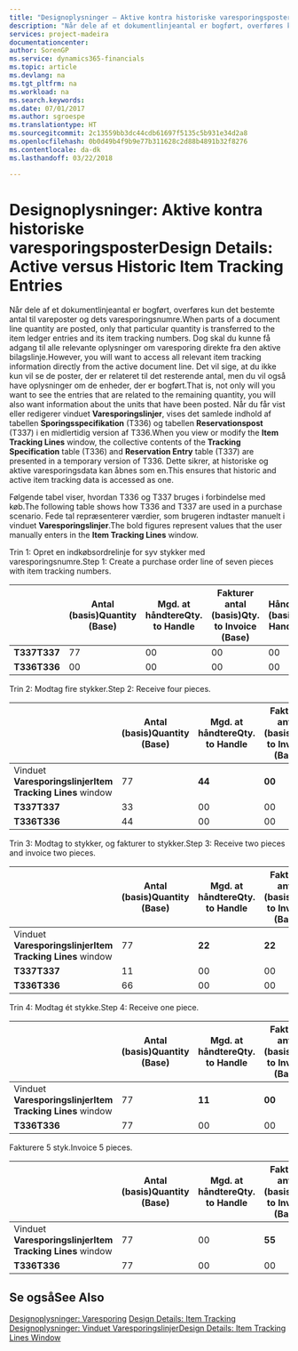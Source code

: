 ```yaml
---
title: "Designoplysninger – Aktive kontra historiske varesporingsposter | Microsoft Docs"
description: "Når dele af et dokumentlinjeantal er bogført, overføres kun det bestemte antal til vareposter og dets varesporingsnumre. Dog skal du kunne få adgang til alle relevante oplysninger om varesporing direkte fra den aktive bilagslinje. Det vil sige, at du ikke kun vil se de poster, der er relateret til det resterende antal, men du vil også have oplysninger om de enheder, der er bogført. Når du får vist eller redigerer vinduet **Varesporingslinjer**, vises det samlede indhold af tabellen **Sporingsspecifikation** (T336) og tabellen **Reservationspost** (T337) i en midlertidig version af T336. Dette sikrer, at historiske og aktive varesporingsdata kan åbnes som en."
services: project-madeira
documentationcenter: 
author: SorenGP
ms.service: dynamics365-financials
ms.topic: article
ms.devlang: na
ms.tgt_pltfrm: na
ms.workload: na
ms.search.keywords: 
ms.date: 07/01/2017
ms.author: sgroespe
ms.translationtype: HT
ms.sourcegitcommit: 2c13559bb3dc44cdb61697f5135c5b931e34d2a8
ms.openlocfilehash: 0b0d49b4f9b9e77b311628c2d88b4891b32f8276
ms.contentlocale: da-dk
ms.lasthandoff: 03/22/2018

---
```

# <a name="design-details-active-versus-historic-item-tracking-entries"></a><span data-ttu-id="5496e-107">Designoplysninger: Aktive kontra historiske varesporingsposter</span><span class="sxs-lookup"><span data-stu-id="5496e-107">Design Details: Active versus Historic Item Tracking Entries</span></span>
<span data-ttu-id="5496e-108">Når dele af et dokumentlinjeantal er bogført, overføres kun det bestemte antal til vareposter og dets varesporingsnumre.</span><span class="sxs-lookup"><span data-stu-id="5496e-108">When parts of a document line quantity are posted, only that particular quantity is transferred to the item ledger entries and its item tracking numbers.</span></span> <span data-ttu-id="5496e-109">Dog skal du kunne få adgang til alle relevante oplysninger om varesporing direkte fra den aktive bilagslinje.</span><span class="sxs-lookup"><span data-stu-id="5496e-109">However, you will want to access all relevant item tracking information directly from the active document line.</span></span> <span data-ttu-id="5496e-110">Det vil sige, at du ikke kun vil se de poster, der er relateret til det resterende antal, men du vil også have oplysninger om de enheder, der er bogført.</span><span class="sxs-lookup"><span data-stu-id="5496e-110">That is, not only will you want to see the entries that are related to the remaining quantity, you will also want information about the units that have been posted.</span></span> <span data-ttu-id="5496e-111">Når du får vist eller redigerer vinduet **Varesporingslinjer**, vises det samlede indhold af tabellen **Sporingsspecifikation** (T336) og tabellen **Reservationspost** (T337) i en midlertidig version af T336.</span><span class="sxs-lookup"><span data-stu-id="5496e-111">When you view or modify the **Item Tracking Lines** window, the collective contents of the **Tracking Specification** table (T336) and **Reservation Entry** table (T337) are presented in a temporary version of T336.</span></span> <span data-ttu-id="5496e-112">Dette sikrer, at historiske og aktive varesporingsdata kan åbnes som en.</span><span class="sxs-lookup"><span data-stu-id="5496e-112">This ensures that historic and active item tracking data is accessed as one.</span></span>  

 <span data-ttu-id="5496e-113">Følgende tabel viser, hvordan T336 og T337 bruges i forbindelse med køb.</span><span class="sxs-lookup"><span data-stu-id="5496e-113">The following table shows how T336 and T337 are used in a purchase scenario.</span></span> <span data-ttu-id="5496e-114">Fede tal repræsenterer værdier, som brugeren indtaster manuelt i vinduet **Varesporingslinjer**.</span><span class="sxs-lookup"><span data-stu-id="5496e-114">The bold figures represent values that the user manually enters in the **Item Tracking Lines** window.</span></span>  

 <span data-ttu-id="5496e-115">Trin 1: Opret en indkøbsordrelinje for syv stykker med varesporingsnumre.</span><span class="sxs-lookup"><span data-stu-id="5496e-115">Step 1: Create a purchase order line of seven pieces with item tracking numbers.</span></span>  

||<span data-ttu-id="5496e-116">**Antal (basis)**</span><span class="sxs-lookup"><span data-stu-id="5496e-116">**Quantity (Base)**</span></span>|<span data-ttu-id="5496e-117">**Mgd. at håndtere**</span><span class="sxs-lookup"><span data-stu-id="5496e-117">**Qty. to Handle**</span></span>|<span data-ttu-id="5496e-118">**Fakturer antal (basis)**</span><span class="sxs-lookup"><span data-stu-id="5496e-118">**Qty. to Invoice (Base)**</span></span>|<span data-ttu-id="5496e-119">**Håndteret antal (basis)**</span><span class="sxs-lookup"><span data-stu-id="5496e-119">**Quantity Handled (Base)**</span></span>|<span data-ttu-id="5496e-120">**Faktureret antal (basis)**</span><span class="sxs-lookup"><span data-stu-id="5496e-120">**Quantity Invoiced (Base)**</span></span>|  
|-|----------------------------------------------|--------------------------------------------|------------------------------------------------------|-------------------------------------------------------|--------------------------------------------------------|  
|<span data-ttu-id="5496e-121">**T337**</span><span class="sxs-lookup"><span data-stu-id="5496e-121">**T337**</span></span>|<span data-ttu-id="5496e-122">7</span><span class="sxs-lookup"><span data-stu-id="5496e-122">7</span></span>|<span data-ttu-id="5496e-123">0</span><span class="sxs-lookup"><span data-stu-id="5496e-123">0</span></span>|<span data-ttu-id="5496e-124">0</span><span class="sxs-lookup"><span data-stu-id="5496e-124">0</span></span>|<span data-ttu-id="5496e-125">0</span><span class="sxs-lookup"><span data-stu-id="5496e-125">0</span></span>|<span data-ttu-id="5496e-126">0</span><span class="sxs-lookup"><span data-stu-id="5496e-126">0</span></span>|  
|<span data-ttu-id="5496e-127">**T336**</span><span class="sxs-lookup"><span data-stu-id="5496e-127">**T336**</span></span>|<span data-ttu-id="5496e-128">0</span><span class="sxs-lookup"><span data-stu-id="5496e-128">0</span></span>|<span data-ttu-id="5496e-129">0</span><span class="sxs-lookup"><span data-stu-id="5496e-129">0</span></span>|<span data-ttu-id="5496e-130">0</span><span class="sxs-lookup"><span data-stu-id="5496e-130">0</span></span>|<span data-ttu-id="5496e-131">0</span><span class="sxs-lookup"><span data-stu-id="5496e-131">0</span></span>|<span data-ttu-id="5496e-132">0</span><span class="sxs-lookup"><span data-stu-id="5496e-132">0</span></span>|  

 <span data-ttu-id="5496e-133">Trin 2: Modtag fire stykker.</span><span class="sxs-lookup"><span data-stu-id="5496e-133">Step 2: Receive four pieces.</span></span>  

||<span data-ttu-id="5496e-134">**Antal (basis)**</span><span class="sxs-lookup"><span data-stu-id="5496e-134">**Quantity (Base)**</span></span>|<span data-ttu-id="5496e-135">**Mgd. at håndtere**</span><span class="sxs-lookup"><span data-stu-id="5496e-135">**Qty. to Handle**</span></span>|<span data-ttu-id="5496e-136">**Fakturer antal (basis)**</span><span class="sxs-lookup"><span data-stu-id="5496e-136">**Qty. to Invoice (Base)**</span></span>|<span data-ttu-id="5496e-137">**Håndteret antal (basis)**</span><span class="sxs-lookup"><span data-stu-id="5496e-137">**Quantity Handled (Base)**</span></span>|<span data-ttu-id="5496e-138">**Faktureret antal (basis)**</span><span class="sxs-lookup"><span data-stu-id="5496e-138">**Quantity Invoiced (Base)**</span></span>|  
|-|----------------------------------------------|--------------------------------------------|------------------------------------------------------|-------------------------------------------------------|--------------------------------------------------------|  
|<span data-ttu-id="5496e-139">Vinduet **Varesporingslinjer**</span><span class="sxs-lookup"><span data-stu-id="5496e-139">**Item Tracking Lines** window</span></span>|<span data-ttu-id="5496e-140">7</span><span class="sxs-lookup"><span data-stu-id="5496e-140">7</span></span>|<span data-ttu-id="5496e-141">**4**</span><span class="sxs-lookup"><span data-stu-id="5496e-141">**4**</span></span>|<span data-ttu-id="5496e-142">**0**</span><span class="sxs-lookup"><span data-stu-id="5496e-142">**0**</span></span>|<span data-ttu-id="5496e-143">0</span><span class="sxs-lookup"><span data-stu-id="5496e-143">0</span></span>|<span data-ttu-id="5496e-144">0</span><span class="sxs-lookup"><span data-stu-id="5496e-144">0</span></span>|  
|<span data-ttu-id="5496e-145">**T337**</span><span class="sxs-lookup"><span data-stu-id="5496e-145">**T337**</span></span>|<span data-ttu-id="5496e-146">3</span><span class="sxs-lookup"><span data-stu-id="5496e-146">3</span></span>|<span data-ttu-id="5496e-147">0</span><span class="sxs-lookup"><span data-stu-id="5496e-147">0</span></span>|<span data-ttu-id="5496e-148">0</span><span class="sxs-lookup"><span data-stu-id="5496e-148">0</span></span>|<span data-ttu-id="5496e-149">0</span><span class="sxs-lookup"><span data-stu-id="5496e-149">0</span></span>|<span data-ttu-id="5496e-150">0</span><span class="sxs-lookup"><span data-stu-id="5496e-150">0</span></span>|  
|<span data-ttu-id="5496e-151">**T336**</span><span class="sxs-lookup"><span data-stu-id="5496e-151">**T336**</span></span>|<span data-ttu-id="5496e-152">4</span><span class="sxs-lookup"><span data-stu-id="5496e-152">4</span></span>|<span data-ttu-id="5496e-153">0</span><span class="sxs-lookup"><span data-stu-id="5496e-153">0</span></span>|<span data-ttu-id="5496e-154">0</span><span class="sxs-lookup"><span data-stu-id="5496e-154">0</span></span>|<span data-ttu-id="5496e-155">4</span><span class="sxs-lookup"><span data-stu-id="5496e-155">4</span></span>|<span data-ttu-id="5496e-156">0</span><span class="sxs-lookup"><span data-stu-id="5496e-156">0</span></span>|  

 <span data-ttu-id="5496e-157">Trin 3: Modtag to stykker, og fakturer to stykker.</span><span class="sxs-lookup"><span data-stu-id="5496e-157">Step 3: Receive two pieces and invoice two pieces.</span></span>  

||<span data-ttu-id="5496e-158">**Antal (basis)**</span><span class="sxs-lookup"><span data-stu-id="5496e-158">**Quantity (Base)**</span></span>|<span data-ttu-id="5496e-159">**Mgd. at håndtere**</span><span class="sxs-lookup"><span data-stu-id="5496e-159">**Qty. to Handle**</span></span>|<span data-ttu-id="5496e-160">**Fakturer antal (basis)**</span><span class="sxs-lookup"><span data-stu-id="5496e-160">**Qty. to Invoice (Base)**</span></span>|<span data-ttu-id="5496e-161">**Håndteret antal (basis)**</span><span class="sxs-lookup"><span data-stu-id="5496e-161">**Quantity Handled (Base)**</span></span>|<span data-ttu-id="5496e-162">**Faktureret antal (basis)**</span><span class="sxs-lookup"><span data-stu-id="5496e-162">**Quantity Invoiced (Base)**</span></span>|  
|-|----------------------------------------------|--------------------------------------------|------------------------------------------------------|-------------------------------------------------------|--------------------------------------------------------|  
|<span data-ttu-id="5496e-163">Vinduet **Varesporingslinjer**</span><span class="sxs-lookup"><span data-stu-id="5496e-163">**Item Tracking Lines** window</span></span>|<span data-ttu-id="5496e-164">7</span><span class="sxs-lookup"><span data-stu-id="5496e-164">7</span></span>|<span data-ttu-id="5496e-165">**2**</span><span class="sxs-lookup"><span data-stu-id="5496e-165">**2**</span></span>|<span data-ttu-id="5496e-166">**2**</span><span class="sxs-lookup"><span data-stu-id="5496e-166">**2**</span></span>|<span data-ttu-id="5496e-167">4</span><span class="sxs-lookup"><span data-stu-id="5496e-167">4</span></span>|<span data-ttu-id="5496e-168">0</span><span class="sxs-lookup"><span data-stu-id="5496e-168">0</span></span>|  
|<span data-ttu-id="5496e-169">**T337**</span><span class="sxs-lookup"><span data-stu-id="5496e-169">**T337**</span></span>|<span data-ttu-id="5496e-170">1</span><span class="sxs-lookup"><span data-stu-id="5496e-170">1</span></span>|<span data-ttu-id="5496e-171">0</span><span class="sxs-lookup"><span data-stu-id="5496e-171">0</span></span>|<span data-ttu-id="5496e-172">0</span><span class="sxs-lookup"><span data-stu-id="5496e-172">0</span></span>|<span data-ttu-id="5496e-173">0</span><span class="sxs-lookup"><span data-stu-id="5496e-173">0</span></span>|<span data-ttu-id="5496e-174">0</span><span class="sxs-lookup"><span data-stu-id="5496e-174">0</span></span>|  
|<span data-ttu-id="5496e-175">**T336**</span><span class="sxs-lookup"><span data-stu-id="5496e-175">**T336**</span></span>|<span data-ttu-id="5496e-176">6</span><span class="sxs-lookup"><span data-stu-id="5496e-176">6</span></span>|<span data-ttu-id="5496e-177">0</span><span class="sxs-lookup"><span data-stu-id="5496e-177">0</span></span>|<span data-ttu-id="5496e-178">0</span><span class="sxs-lookup"><span data-stu-id="5496e-178">0</span></span>|<span data-ttu-id="5496e-179">6</span><span class="sxs-lookup"><span data-stu-id="5496e-179">6</span></span>|<span data-ttu-id="5496e-180">2</span><span class="sxs-lookup"><span data-stu-id="5496e-180">2</span></span>|  

 <span data-ttu-id="5496e-181">Trin 4: Modtag ét stykke.</span><span class="sxs-lookup"><span data-stu-id="5496e-181">Step 4: Receive one piece.</span></span>  

||<span data-ttu-id="5496e-182">**Antal (basis)**</span><span class="sxs-lookup"><span data-stu-id="5496e-182">**Quantity (Base)**</span></span>|<span data-ttu-id="5496e-183">**Mgd. at håndtere**</span><span class="sxs-lookup"><span data-stu-id="5496e-183">**Qty. to Handle**</span></span>|<span data-ttu-id="5496e-184">**Fakturer antal (basis)**</span><span class="sxs-lookup"><span data-stu-id="5496e-184">**Qty. to Invoice (Base)**</span></span>|<span data-ttu-id="5496e-185">**Håndteret antal (basis)**</span><span class="sxs-lookup"><span data-stu-id="5496e-185">**Quantity Handled (Base)**</span></span>|<span data-ttu-id="5496e-186">**Faktureret antal (basis)**</span><span class="sxs-lookup"><span data-stu-id="5496e-186">**Quantity Invoiced (Base)**</span></span>|  
|-|----------------------------------------------|--------------------------------------------|------------------------------------------------------|-------------------------------------------------------|--------------------------------------------------------|  
|<span data-ttu-id="5496e-187">Vinduet **Varesporingslinjer**</span><span class="sxs-lookup"><span data-stu-id="5496e-187">**Item Tracking Lines** window</span></span>|<span data-ttu-id="5496e-188">7</span><span class="sxs-lookup"><span data-stu-id="5496e-188">7</span></span>|<span data-ttu-id="5496e-189">**1**</span><span class="sxs-lookup"><span data-stu-id="5496e-189">**1**</span></span>|<span data-ttu-id="5496e-190">**0**</span><span class="sxs-lookup"><span data-stu-id="5496e-190">**0**</span></span>|<span data-ttu-id="5496e-191">6</span><span class="sxs-lookup"><span data-stu-id="5496e-191">6</span></span>|<span data-ttu-id="5496e-192">2</span><span class="sxs-lookup"><span data-stu-id="5496e-192">2</span></span>|  
|<span data-ttu-id="5496e-193">**T336**</span><span class="sxs-lookup"><span data-stu-id="5496e-193">**T336**</span></span>|<span data-ttu-id="5496e-194">7</span><span class="sxs-lookup"><span data-stu-id="5496e-194">7</span></span>|<span data-ttu-id="5496e-195">0</span><span class="sxs-lookup"><span data-stu-id="5496e-195">0</span></span>|<span data-ttu-id="5496e-196">0</span><span class="sxs-lookup"><span data-stu-id="5496e-196">0</span></span>|<span data-ttu-id="5496e-197">7</span><span class="sxs-lookup"><span data-stu-id="5496e-197">7</span></span>|<span data-ttu-id="5496e-198">2</span><span class="sxs-lookup"><span data-stu-id="5496e-198">2</span></span>|  

 <span data-ttu-id="5496e-199">Fakturere 5 styk.</span><span class="sxs-lookup"><span data-stu-id="5496e-199">Invoice 5 pieces.</span></span>  

||<span data-ttu-id="5496e-200">**Antal (basis)**</span><span class="sxs-lookup"><span data-stu-id="5496e-200">**Quantity (Base)**</span></span>|<span data-ttu-id="5496e-201">**Mgd. at håndtere**</span><span class="sxs-lookup"><span data-stu-id="5496e-201">**Qty. to Handle**</span></span>|<span data-ttu-id="5496e-202">**Fakturer antal (basis)**</span><span class="sxs-lookup"><span data-stu-id="5496e-202">**Qty. to Invoice (Base)**</span></span>|<span data-ttu-id="5496e-203">**Håndteret antal (basis)**</span><span class="sxs-lookup"><span data-stu-id="5496e-203">**Quantity Handled (Base)**</span></span>|<span data-ttu-id="5496e-204">**Faktureret antal (basis)**</span><span class="sxs-lookup"><span data-stu-id="5496e-204">**Quantity Invoiced (Base)**</span></span>|  
|-|----------------------------------------------|--------------------------------------------|------------------------------------------------------|-------------------------------------------------------|--------------------------------------------------------|  
|<span data-ttu-id="5496e-205">Vinduet **Varesporingslinjer**</span><span class="sxs-lookup"><span data-stu-id="5496e-205">**Item Tracking Lines** window</span></span>|<span data-ttu-id="5496e-206">7</span><span class="sxs-lookup"><span data-stu-id="5496e-206">7</span></span>|<span data-ttu-id="5496e-207">0</span><span class="sxs-lookup"><span data-stu-id="5496e-207">0</span></span>|<span data-ttu-id="5496e-208">**5**</span><span class="sxs-lookup"><span data-stu-id="5496e-208">**5**</span></span>|<span data-ttu-id="5496e-209">7</span><span class="sxs-lookup"><span data-stu-id="5496e-209">7</span></span>|<span data-ttu-id="5496e-210">2</span><span class="sxs-lookup"><span data-stu-id="5496e-210">2</span></span>|  
|<span data-ttu-id="5496e-211">**T336**</span><span class="sxs-lookup"><span data-stu-id="5496e-211">**T336**</span></span>|<span data-ttu-id="5496e-212">7</span><span class="sxs-lookup"><span data-stu-id="5496e-212">7</span></span>|<span data-ttu-id="5496e-213">0</span><span class="sxs-lookup"><span data-stu-id="5496e-213">0</span></span>|<span data-ttu-id="5496e-214">0</span><span class="sxs-lookup"><span data-stu-id="5496e-214">0</span></span>|<span data-ttu-id="5496e-215">7</span><span class="sxs-lookup"><span data-stu-id="5496e-215">7</span></span>|<span data-ttu-id="5496e-216">7</span><span class="sxs-lookup"><span data-stu-id="5496e-216">7</span></span>|  

## <a name="see-also"></a><span data-ttu-id="5496e-217">Se også</span><span class="sxs-lookup"><span data-stu-id="5496e-217">See Also</span></span>  
 <span data-ttu-id="5496e-218">[Designoplysninger: Varesporing](design-details-item-tracking.md) </span><span class="sxs-lookup"><span data-stu-id="5496e-218">[Design Details: Item Tracking](design-details-item-tracking.md) </span></span>  
 [<span data-ttu-id="5496e-219">Designoplysninger: Vinduet Varesporingslinjer</span><span class="sxs-lookup"><span data-stu-id="5496e-219">Design Details: Item Tracking Lines Window</span></span>](design-details-item-tracking-lines-window.md)

